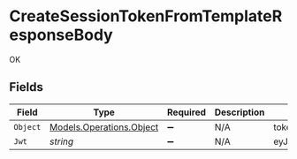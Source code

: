 # CreateSessionTokenFromTemplateResponseBody

OK


## Fields

| Field                                                                                                                                                         | Type                                                                                                                                                          | Required                                                                                                                                                      | Description                                                                                                                                                   | Example                                                                                                                                                       |
| ------------------------------------------------------------------------------------------------------------------------------------------------------------- | ------------------------------------------------------------------------------------------------------------------------------------------------------------- | ------------------------------------------------------------------------------------------------------------------------------------------------------------- | ------------------------------------------------------------------------------------------------------------------------------------------------------------- | ------------------------------------------------------------------------------------------------------------------------------------------------------------- |
| `Object`                                                                                                                                                      | [Models.Operations.Object](../../Models/Operations/Object.md)                                                                                                 | :heavy_minus_sign:                                                                                                                                            | N/A                                                                                                                                                           | token                                                                                                                                                         |
| `Jwt`                                                                                                                                                         | *string*                                                                                                                                                      | :heavy_minus_sign:                                                                                                                                            | N/A                                                                                                                                                           | eyJhbGciOiJIUzI1NiIsInR5cCI6IkpXVCJ9.eyJzdWIiOiIxMjM0NTY3ODkwIiwibmFtZSI6IkpvZSBCbG9nZ3MiLCJpYXQiOjE1MTYyMzkwMjJ9.qKVwLLnbfqfM5VCfU8vDhXXXS0VklRcsErgTpELYgfw |